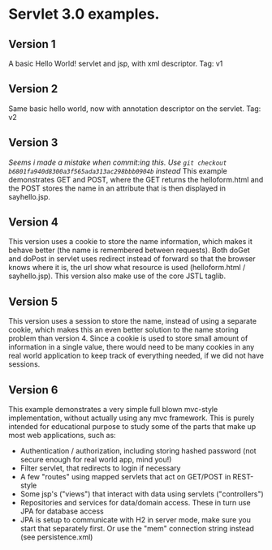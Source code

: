 # Servlet 3.0 examples.

## Version 1 
A basic Hello World! servlet and jsp, with xml descriptor. Tag: v1

## Version 2
Same basic hello world, now with annotation descriptor on the servlet. Tag: v2

## Version 3
*Seems i made a mistake when commit:ing this. Use `git checkout b6801fa940d8300a3f565ada313ac298bbb0904b` instead*
This example demonstrates GET and POST, where the GET returns the helloform.html and the POST stores the name in an attribute that is then displayed in sayhello.jsp.

## Version 4
This version uses a cookie to store the name information, which makes it behave better (the name is remembered between requests). Both doGet and doPost in servlet uses redirect instead of forward so that the browser knows where it is, the url show what resource is used (helloform.html / sayhello.jsp). This version also make use of the core JSTL taglib.

## Version 5
This version uses a session to store the name, instead of using a separate cookie, which makes this an even better solution to the name storing problem than version 4. Since a cookie is used to store small amount of information in a single value, there would need to be many cookies in any real world application to keep track of everything needed, if we did not have sessions. 

## Version 6
This example demonstrates a very simple full blown mvc-style implementation, without actually using any mvc framework. This is purely intended for educational purpose to study some of the parts that make up most web applications, such as:
- Authentication / authorization, including storing hashed password (not secure enough for real world app, mind you!)
- Filter servlet, that redirects to login if necessary
- A few "routes" using mapped servlets that act on GET/POST in REST-style
- Some jsp's ("views") that interact with data using servlets ("controllers")
- Repositories and services for data/domain access. These in turn use JPA for database access
- JPA is setup to communicate with H2 in server mode, make sure you start that separately first. Or use the "mem" connection string instead (see persistence.xml)
